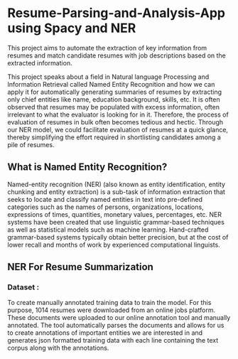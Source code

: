 # Resume-Parsing-and-Analysis-App using Spacy and NER

This project aims to automate the extraction of key information from resumes and match candidate resumes with job descriptions based on the extracted information.

This project speaks about a field in Natural language Processing and Information Retrieval called Named Entity Recognition and how we can apply it for automatically generating summaries of resumes by extracting only chief entities like name, education background, skills, etc.
It is often observed that resumes may be populated with excess information, often irrelevant to what the evaluator is looking for in it. Therefore, the process of evaluation of resumes in bulk often becomes tedious and hectic. Through our NER model, we could facilitate evaluation of resumes at a quick glance, thereby simplifying the effort required in shortlisting candidates among a pile of resumes.

## What is Named Entity Recognition?

Named-entity recognition (NER) (also known as entity identification, entity chunking and entity extraction) is a sub-task of information extraction that seeks to locate and classify named entities in text into pre-defined categories such as the names of persons, organizations, locations, expressions of times, quantities, monetary values, percentages, etc. NER systems have been created that use linguistic grammar-based techniques as well as statistical models such as machine learning. Hand-crafted grammar-based systems typically obtain better precision, but at the cost of lower recall and months of work by experienced computational linguists.

## NER For Resume Summarization

### Dataset :

To create manually annotated training data to train the model. For this purpose, 1014 resumes were downloaded from an online jobs platform. These documents were uploaded to our online annotation tool and manually annotated.
The tool automatically parses the documents and allows for us to create annotations of important entities we are interested in and generates json formatted training data with each line containing the text corpus along with the annotations.

